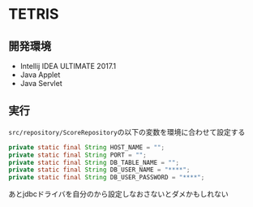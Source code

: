 # TETRIS

## 開発環境
- Intellij IDEA ULTIMATE 2017.1
- Java Applet
- Java Servlet

## 実行
`src/repository/ScoreRepository`の以下の変数を環境に合わせて設定する

```java
private static final String HOST_NAME = "";
private static final String PORT = "";
private static final String DB_TABLE_NAME = "";
private static final String DB_USER_NAME = "****";
private static final String DB_USER_PASSWORD = "****";
```

あとjdbcドライバを自分のから設定しなおさないとダメかもしれない
